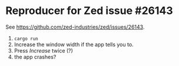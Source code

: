 # Reproducer for Zed issue #26143

See https://github.com/zed-industries/zed/issues/26143.

1. `cargo run`
2. Increase the window width if the app tells you to.
3. Press *Increase* twice (?)
4. the app crashes?
